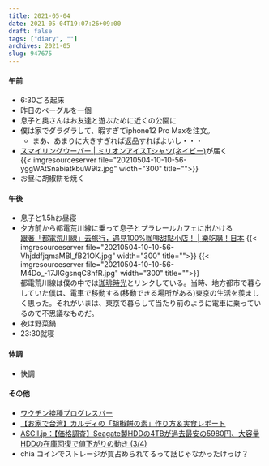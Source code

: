 ```yaml
---
title: 2021-05-04
date: 2021-05-04T19:07:26+09:00
draft: false
tags: ["diary", ""]
archives: 2021-05
slug: 947675
---
```

#### 午前
- 6:30ごろ起床
- 昨日のベーグルを一個
- 息子と奥さんはお友達と遊ぶために近くの公園に
- 僕は家でダラダラして、暇すぎてiphone12 Pro Maxを注文。
  - まあ、あまりに大きすぎれば返品すればよいし・・・
- [スマイリングウーパー | ミリオンアイスTシャツ(ネイビー)](https://zozo.jp/shop/graniph/goods/56286089/?did=93602016)が届く  
{{< imgresourceserver file="20210504-10-10-56-yggWAtSnabiatkbuW9lz.jpg" width="300" title="">}}
- お昼に胡椒餅を焼く
#### 午後
- 息子と1.5hお昼寝
- 夕方前から都電荒川線に乗って息子とプラレールカフェに出かける  
[跟著「都電荒川線」去旅行，遇見100%咖啡甜點小店！ | 樂吃購！日本](https://tokyo.letsgojp.com/archives/99126/)
{{< imgresourceserver file="20210504-10-10-56-VhjddfjqmaMBl_fB21OK.jpg" width="300" title="">}}
{{< imgresourceserver file="20210504-10-10-56-M4Do_-17JIGgsnqC8hfR.jpg" width="300" title="">}}  
都電荒川線は僕の中では[珈琲時光](https://ja.wikipedia.org/wiki/%E7%8F%88%E7%90%B2%E6%99%82%E5%85%89)とリンクしている。当時、地方都市で暮らしていた僕は、電車で移動する(移動できる場所がある)東京の生活を羨ましく思った。それがいまは、東京で暮らして当たり前のように電車に乗っているので不思議なものだ。
- 夜は野菜鍋
- 23:30就寝
#### 体調
- 快調
#### その他
- [ワクチン接種プログレスバー](https://vacprogressbar.com/)
- [【お家で台湾】カルディの「胡椒餅の素」作り方＆実食レポート](http://www.tabetaiwan.com/archives/57982188.html)
- [ASCII.jp：【価格調査】Seagate製HDDの4TBが過去最安の5980円、大容量HDDの在庫回復で値下がりの動き (3/4)](https://ascii.jp/elem/000/004/053/4053695/3/)
 - chia コインでストレージが買占められてるって話じゃなかったけっけ？